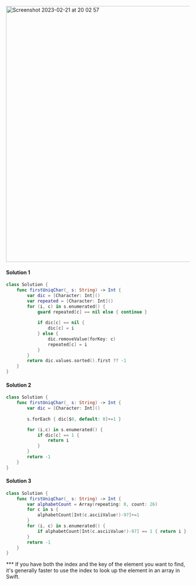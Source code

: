 <img width="700" alt="Screenshot 2023-02-21 at 20 02 57" src="https://user-images.githubusercontent.com/73763976/220446664-cecf6bff-eff0-4ec3-8624-4f4de906f3c3.png">

#### Solution 1
```swift
class Solution {
    func firstUniqChar(_ s: String) -> Int {
        var dic = [Character: Int]()
        var repeated = [Character: Int]()
        for (i, c) in s.enumerated() {
            guard repeated[c] == nil else { continue }
            
            if dic[c] == nil { 
                dic[c] = i
            } else { 
                dic.removeValue(forKey: c)
                repeated[c] = i
            }
        }
        return dic.values.sorted().first ?? -1
    }
}
```

#### Solution 2
```swift
class Solution {
    func firstUniqChar(_ s: String) -> Int {
        var dic = [Character: Int]()
        
        s.forEach { dic[$0, default: 0]+=1 }

        for (i,c) in s.enumerated() { 
            if dic[c] == 1 { 
                return i
            }
        }
        return -1
    }
}
```

#### Solution 3
```swift
class Solution {
    func firstUniqChar(_ s: String) -> Int {
        var alphabetCount = Array(repeating: 0, count: 26)
        for c in s { 
            alphabetCount[Int(c.asciiValue!)-97]+=1
        }
        for (i, c) in s.enumerated() { 
            if alphabetCount[Int(c.asciiValue!)-97] == 1 { return i }
        }
        return -1
    }
}

```

*** If you have both the index and the key of the element you want to find, it's generally faster to use the index to look up the element in an array in Swift.

